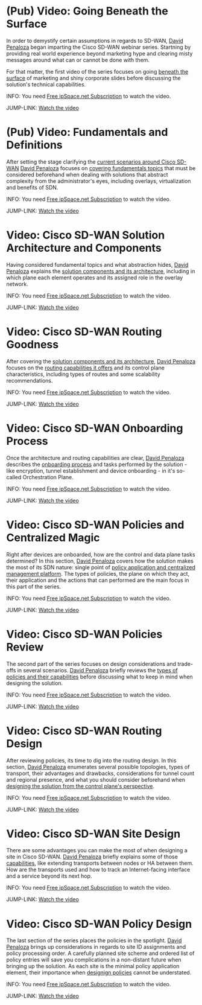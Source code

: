 # (Pub) Video: Going Beneath the Surface

In order to demystify certain assumptions in regards to SD-WAN, [David Penaloza](https://www.ipspace.net/Author:David_Pe%C3%B1aloza_Seijas) began imparting the Cisco SD-WAN webinar series. Startning by providing real world experience beyond marketing hype and clearing misty messages around what can or cannot be done with them.

For that matter, the first video of the series focuses on going [beneath the surface](https://my.ipspace.net/bin/get/CiscoSDWAN/1%20-%20Going%20Beneath%20the%20Surface.mp4?doccode=CiscoSDWAN) of marketing and shiny corporate slides before discussing the solution's technical capabilities.

INFO: You need [Free ipSpace.net Subscription](https://www.ipspace.net/Subscription/Free) to watch the video.

JUMP-LINK: [Watch the video](https://my.ipspace.net/bin/get/CiscoSDWAN/1%20-%20Going%20Beneath%20the%20Surface.mp4?doccode=CiscoSDWAN)

# (Pub) Video: Fundamentals and Definitions

After setting the stage clarifying the [current scenarios around Cisco SD-WAN](https://my.ipspace.net/bin/get/CiscoSDWAN/1%20-%20Going%20Beneath%20the%20Surface.mp4?doccode=CiscoSDWAN) [David Penaloza](https://www.ipspace.net/Author:David_Pe%C3%B1aloza_Seijas) focuses on [covering fundamentals topics](https://my.ipspace.net/bin/get/CiscoSDWAN/2%20-%20Fundamentals%20and%20Definitions.mp4?doccode=CiscoSDWAN) that must be considered beforehand when dealing with solutions that abstract complexity from the administrator's eyes, including overlays, virtualization and benefits of SDN.

INFO: You need [Free ipSpace.net Subscription](https://www.ipspace.net/Subscription/Free) to watch the video.

JUMP-LINK: [Watch the video](https://my.ipspace.net/bin/get/CiscoSDWAN/2%20-%20Fundamentals%20and%20Definitions.mp4?doccode=CiscoSDWAN)

# Video: Cisco SD-WAN Solution Architecture and Components

Having considered fundamental topics and what abstraction hides, [David Penaloza](https://www.ipspace.net/Author:David_Pe%C3%B1aloza_Seijas) explains the [solution components and its architecture](https://my.ipspace.net/bin/get/CiscoSDWAN/3%20-%20Solution%20Architecture%20and%20Components.mp4?doccode=CiscoSDWAN), including in which plane each element operates and its assigned role in the overlay network.

INFO: You need [Free ipSpace.net Subscription](https://www.ipspace.net/Subscription/Free) to watch the video.

JUMP-LINK: [Watch the video](https://my.ipspace.net/bin/get/CiscoSDWAN/3%20-%20Solution%20Architecture%20and%20Components.mp4?doccode=CiscoSDWAN)

# Video: Cisco SD-WAN Routing Goodness

After covering the [solution components and its architecture](https://my.ipspace.net/bin/get/CiscoSDWAN/3%20-%20Solution%20Architecture%20and%20Components.mp4?doccode=CiscoSDWAN), [David Penaloza](https://www.ipspace.net/Author:David_Pe%C3%B1aloza_Seijas) focuses on the [routing capabilities it offers](https://my.ipspace.net/bin/get/CiscoSDWAN/4%20-%20Routing%20Goodness.mp4?doccode=CiscoSDWAN) and its control plane characteristics, including types of routes and some scalability recommendations.

INFO: You need [Free ipSpace.net Subscription](https://www.ipspace.net/Subscription/Free) to watch the video.

JUMP-LINK: [Watch the video](https://my.ipspace.net/bin/get/CiscoSDWAN/4%20-%20Routing%20Goodness.mp4?doccode=CiscoSDWAN)

# Video: Cisco SD-WAN Onboarding Process

Once the architecture and routing capabilities are clear, [David Penaloza](https://www.ipspace.net/Author:David_Pe%C3%B1aloza_Seijas) describes the [onboarding process](https://my.ipspace.net/bin/get/CiscoSDWAN/5%20-%20Onboarding%20Process.mp4?doccode=CiscoSDWAN) and tasks performed by the solution - like encryption, tunnel establishment and device onboarding - in it's so-called Orchestration Plane.

INFO: You need [Free ipSpace.net Subscription](https://www.ipspace.net/Subscription/Free) to watch the video.

JUMP-LINK: [Watch the video](https://my.ipspace.net/bin/get/CiscoSDWAN/5%20-%20Onboarding%20Process.mp4?doccode=CiscoSDWAN)

# Video: Cisco SD-WAN Policies and Centralized Magic

Right after devices are onboarded, how are the control and data plane tasks determined? In this section, [David Penaloza](https://www.ipspace.net/Author:David_Pe%C3%B1aloza_Seijas) covers how the solution makes the most of its SDN nature: single point of [policy application and centralized management platform](https://my.ipspace.net/bin/get/CiscoSDWAN/6%20-%20Policies%20and%20Centralized%20Magic.mp4?doccode=CiscoSDWAN). The types of policies, the plane on which they act, their application and the actions that can performed are the main focus in this part of the series.

INFO: You need [Free ipSpace.net Subscription](https://www.ipspace.net/Subscription/Free) to watch the video.

JUMP-LINK: [Watch the video](https://my.ipspace.net/bin/get/CiscoSDWAN/6%20-%20Policies%20and%20Centralized%20Magic.mp4?doccode=CiscoSDWAN)

# Video: Cisco SD-WAN Policies Review

The second part of the series focuses on design considerations and trade-offs in several scenarios. [David Penaloza](https://www.ipspace.net/Author:David_Pe%C3%B1aloza_Seijas) briefly reviews the [types of policies and their capabilities](https://my.ipspace.net/bin/get/CiscoSDWAN/7%20-%20Policies%20review.mp4?doccode=CiscoSDWAN) before discussing what to keep in mind when designing the solution.

INFO: You need [Free ipSpace.net Subscription](https://www.ipspace.net/Subscription/Free) to watch the video.

JUMP-LINK: [Watch the video](https://my.ipspace.net/bin/get/CiscoSDWAN/7%20-%20Policies%20review.mp4?doccode=CiscoSDWAN)

# Video: Cisco SD-WAN Routing Design

After reviewing policies, its time to dig into the routing design. In this section, [David Penaloza](https://www.ipspace.net/Author:David_Pe%C3%B1aloza_Seijas) enumerates several possible topologies, types of transport, their advantages and drawbacks, considerations for tunnel count and regional presence, and what you should consider beforehand when [designing the solution from the control plane's perspective](https://my.ipspace.net/bin/get/CiscoSDWAN/8.1%20-%20Routing%20Design.mp4?doccode=CiscoSDWAN).

INFO: You need [Free ipSpace.net Subscription](https://www.ipspace.net/Subscription/Free) to watch the video.

JUMP-LINK: [Watch the video](https://my.ipspace.net/bin/get/CiscoSDWAN/8.1%20-%20Routing%20Design.mp4?doccode=CiscoSDWAN)

# Video: Cisco SD-WAN Site Design

There are some advantages you can make the most of when designing a site in Cisco SD-WAN. [David Penaloza](https://www.ipspace.net/Author:David_Pe%C3%B1aloza_Seijas) briefly explains some of those [capabilities](https://my.ipspace.net/bin/get/CiscoSDWAN/8.2%20-%20Site%20Design.mp4?doccode=CiscoSDWAN), like extending transports between nodes or HA between them. How are the transports used and how to track an Internet-facing interface and a service beyond its next hop.

INFO: You need [Free ipSpace.net Subscription](https://www.ipspace.net/Subscription/Free) to watch the video.

JUMP-LINK: [Watch the video](https://my.ipspace.net/bin/get/CiscoSDWAN/8.2%20-%20Site%20Design.mp4?doccode=CiscoSDWAN)

# Video: Cisco SD-WAN Policy Design

The last section of the series places the policies in the spotlight. [David Penaloza](https://www.ipspace.net/Author:David_Pe%C3%B1aloza_Seijas) brings up considerations in regards to site ID assignments and policy processing order. A carefully planned site scheme and ordered list of policy entries will save you complications in a non-distant future when bringing up the solution. As each site is the minimal policy application element, their importance when [designign policies](https://my.ipspace.net/bin/get/CiscoSDWAN/8.3%20-%20Policy%20Design.mp4?doccode=CiscoSDWAN) cannot be understated.

INFO: You need [Free ipSpace.net Subscription](https://www.ipspace.net/Subscription/Free) to watch the video.

JUMP-LINK: [Watch the video](https://my.ipspace.net/bin/get/CiscoSDWAN/8.3%20-%20Policy%20Design.mp4?doccode=CiscoSDWAN)

